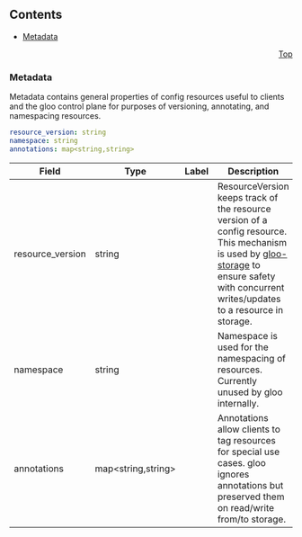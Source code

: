 <a name="top"></a>

## Contents
  - [Metadata](#v1.Metadata)



<a name="metadata"></a>
<p align="right"><a href="#top">Top</a></p>




<a name="v1.Metadata"></a>

### Metadata
Metadata contains general properties of config resources useful to clients and the gloo control plane for purposes of versioning, annotating, and namespacing resources.


```yaml
resource_version: string
namespace: string
annotations: map<string,string>

```
| Field | Type | Label | Description |
| ----- | ---- | ----- | ----------- |
| resource_version | string |  | ResourceVersion keeps track of the resource version of a config resource. This mechanism is used by [gloo-storage](https://github.com/solo-io/gloo/pkg/storage) to ensure safety with concurrent writes/updates to a resource in storage. |
| namespace | string |  | Namespace is used for the namespacing of resources. Currently unused by gloo internally. |
| annotations | map&lt;string,string&gt; |  | Annotations allow clients to tag resources for special use cases. gloo ignores annotations but preserved them on read/write from/to storage. |





 

 

 

